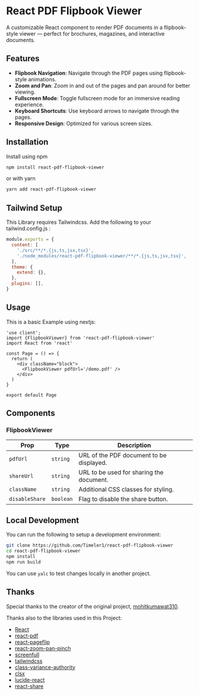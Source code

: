 

# React PDF Flipbook Viewer

A customizable React component to render PDF documents in a flipbook-style viewer — perfect for brochures, magazines, and interactive documents.
## Features

- **Flipbook Navigation**: Navigate through the PDF pages using flipbook-style animations.
- **Zoom and Pan**: Zoom in and out of the pages and pan around for better viewing.
- **Fullscreen Mode**: Toggle fullscreen mode for an immersive reading experience.
- **Keyboard Shortcuts**: Use keyboard arrows to navigate through the pages.
- **Responsive Design**: Optimized for various screen sizes.

## Installation
Install using npm
```bash
npm install react-pdf-flipbook-viewer
```
or with yarn
```bash
yarn add react-pdf-flipbook-viewer
```
## Tailwind Setup
This Library requires Tailwindcss. Add the following to your tailwind.config.js :
```js
module.exports = {
  content: [
    './src/**/*.{js,ts,jsx,tsx}',
    './node_modules/react-pdf-flipbook-viewer/**/*.{js,ts,jsx,tsx}',
  ],
  theme: {
    extend: {},
  },
  plugins: [],
}
```
## Usage
This is a basic Example using nextjs:
```tsx
'use client';
import {FlipbookViewer} from 'react-pdf-flipbook-viewer'
import React from 'react'

const Page = () => {
  return (
    <div className="block">
      <FlipbookViewer pdfUrl='/demo.pdf' />
    </div>
  )
}

export default Page
```
## Components

### FlipbookViewer

| Prop          | Type      | Description                                      |
|---------------|-----------|--------------------------------------------------|
| `pdfUrl`      | `string`  | URL of the PDF document to be displayed.         |
| `shareUrl`    | `string`  | URL to be used for sharing the document.         |
| `className`   | `string`  | Additional CSS classes for styling.              |
| `disableShare`| `boolean` | Flag to disable the share button.                |

## Local Development
You can run the following to setup a development environment:

```bash
git clone https://github.com/Timeler1/react-pdf-flipbook-viewer
cd react-pdf-flipbook-viewer
npm install
npm run build
```
You can use ``yalc`` to test changes locally in another project.

## Thanks

Special thanks to the creator of the original project, [mohitkumawat310](https://github.com/mohitkumawat310/react-pdf-flipbook-viewer).

Thanks also to the libraries used in this Project:

- [React](https://reactjs.org/)
- [react-pdf](https://github.com/wojtekmaj/react-pdf)
- [react-pageflip](https://github.com/Nodlik/react-pageflip)
- [react-zoom-pan-pinch](https://github.com/prc5/react-zoom-pan-pinch)
- [screenfull](https://github.com/sindresorhus/screenfull.js)
- [tailwindcss](https://tailwindcss.com/)
- [class-variance-authority](https://github.com/joe-bell/class-variance-authority)
- [clsx](https://github.com/lukeed/clsx)
- [lucide-react](https://github.com/lucide-icons/lucide)
- [react-share](https://github.com/nygardk/react-share)
